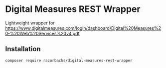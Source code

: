 # Digital Measures REST Wrapper

Lightweight wrapper for https://www.digitalmeasures.com/login/dashboard/Digital%20Measures%20-%20Web%20Services%20v4.pdf

## Installation

    composer require razorbacks/digital-measures-rest-wrapper
